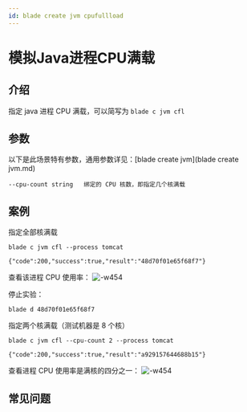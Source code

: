 ```yaml
---
id: blade create jvm cpufullload
---
```


# 模拟Java进程CPU满载
## 介绍
指定 java 进程 CPU 满载，可以简写为 `blade c jvm cfl`

## 参数
以下是此场景特有参数，通用参数详见：[blade create jvm](blade create jvm.md)
```
--cpu-count string   绑定的 CPU 核数，即指定几个核满载
```

## 案例
指定全部核满载
```
blade c jvm cfl --process tomcat 
                                                                                      
{"code":200,"success":true,"result":"48d70f01e65f68f7"}
```
查看该进程 CPU 使用率：
![-w454](/img/doc-image/15758727994349/15758809321295.jpg)

停止实验：
```
blade d 48d70f01e65f68f7
```

指定两个核满载（测试机器是 8 个核）
```
blade c jvm cfl --cpu-count 2 --process tomcat
                                                                         
{"code":200,"success":true,"result":"a929157644688b15"}
```
查看进程 CPU 使用率是满核的四分之一：
![-w454](/img/doc-image/15758727994349/15758810411559.jpg)


## 常见问题